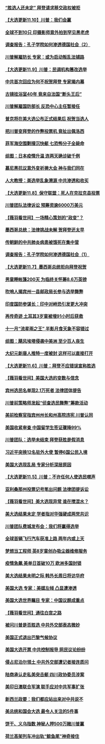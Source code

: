 #### [“胜选人还未定” 拜登请求移交政权被拒](../pages/nsc418/n12539211.md) 
#### [【大选更新11.10】川普：我们会赢](../pages/nsc418/n12538429.md) 
#### [全球不到10只 印摄影师意外拍到罕见黑老虎](../pages/nsc418/n12538021.md) 
#### [调查报告：孔子学院如何渗透德国社会（2）](../pages/nsc418/n12532179.md) 
#### [川普解雇防长 专家：或为启动叛乱法铺路](../pages/nsc418/n12537107.md) 
#### [【大选更新11.9】川普：民调机构篡改选举](../pages/nsc418/n12535884.md) 
#### [中共首次回应为何不祝贺拜登 专家揭内幕](../pages/nsc418/n12536773.md) 
#### [古镜挂浴室40年 竟来自法国“断头王后”](../pages/nsc418/n12535469.md) 
#### [川普解雇国防部长 反恐中心主任暂接任](../pages/nsc418/n12536697.md) 
#### [普京将在美大选公布正式结果后 祝贺当选人](../pages/nsc418/n12536561.md) 
#### [把川普变拜登的作弊投票机 竟扯出佩洛西](../pages/nsc418/n12536635.md) 
#### [菲军海空围剿撞沉快艇 七恐怖分子全毙命](../pages/nsc418/n12536085.md) 
#### [组图：日本疫情升温 连两天确诊破千例](../pages/nsc418/n12536496.md) 
#### [慕尼黑抗议意外变祈祷大会 神与我们同在](../pages/nsc418/n12534714.md) 
#### [人大教授：美选举乱象溯源 中共渗透和收买](../pages/nsc418/n12534296.md) 
#### [【大选更新11.8】保守联盟：死人在克拉克县投票](../pages/nsc418/n12533787.md) 
#### [川普团队法律诉讼 预筹资逾6000万美元](../pages/nsc418/n12534177.md) 
#### [【薇羽看世间】一场精心策划的“政变”？](../pages/nsc418/n12534125.md) 
#### [墨西哥总统：法律挑战未解 贺拜登还太早](../pages/nsc418/n12534301.md) 
#### [传朝鲜的中共肺炎病患被饿死在集中营](../pages/nsc418/n12533575.md) 
#### [调查报告：孔子学院如何渗透德国社会（1）](../pages/nsc418/n12530487.md) 
#### [【大选更新11.7】墨西哥总统拒向拜登祝贺](../pages/nsc418/n12532246.md) 
#### [男童睡帐篷200天 为临终关怀筹8.6万英镑](../pages/nsc418/n12531537.md) 
#### [吹哨人揭宾州一县邮政局长参与选举舞弊](../pages/nsc418/n12532825.md) 
#### [印度国防参谋长：印中对峙恐引发更大冲突](../pages/nsc418/n12532492.md) 
#### [再传奇迹 土耳其3岁童被埋91小时后获救](../pages/nsc418/n12532074.md) 
#### [十一月“流星雨之王” 半影月食天象不容错过](../pages/nsc418/n12532004.md) 
#### [组图：飓风埃塔侵袭中美洲 至少百人丧生](../pages/nsc418/n12532249.md) 
#### [大纪元新唐人推特一度被封 这样可以直接打开](../pages/nsc418/n12529531.md) 
#### [【大选更新11.6】川普：拜登不应错误宣称胜选](../pages/nsc418/n12529890.md) 
#### [【薇羽看世间】美国大选的变数与信念](../pages/nsc418/n12530726.md) 
#### [宾州选民名单现2.1万死者 法律团体提告](../pages/nsc418/n12531088.md) 
#### [川普前策略师发起“侦查选民舞弊”筹款活动](../pages/nsc418/n12530912.md) 
#### [美前检察官指宾州州长和州高院违宪 川普认同](../pages/nsc418/n12530779.md) 
#### [美国收紧审查 中国留学生签证骤降99%](../pages/nsc418/n12530720.md) 
#### [川普团队：选举未结束 拜登获胜是假消息](../pages/nsc418/n12530471.md) 
#### [习近平突换12名驻外大使 暂停6国公民入境](../pages/nsc418/n12529154.md) 
#### [美国大选现乱局 专家分析深层原因](../pages/nsc418/n12527779.md) 
#### [【大选更新11.5】川普：不许任何人使选民噤声](../pages/nsc418/n12527098.md) 
#### [亚利桑那州投票记号笔出问题 法律团提诉讼](../pages/nsc418/n12528467.md) 
#### [【薇羽看世间】美大选现异常 谁在搅混水？](../pages/nsc418/n12528162.md) 
#### [美大选结果未定 学者指对华强硬成两党共识](../pages/nsc418/n12527992.md) 
#### [川普团队费城发布会：我们将赢得选举](../pages/nsc418/n12528005.md) 
#### [全球首辆飞行汽车获准上路 两年内或上天](../pages/nsc418/n12526869.md) 
#### [梦想当工程师 英8岁童创办吸尘器维修服务](../pages/nsc418/n12526503.md) 
#### [疫情急飙 美单日首破10万 欧洲多国封锁](../pages/nsc418/n12527809.md) 
#### [美大选结果未明之际 韩外长周日将访华府](../pages/nsc418/n12527058.md) 
#### [美国大选 专家：美媒左倾 凸显遭渗透](../pages/nsc418/n12526089.md) 
#### [美国大选世界瞩目 专家：中国议题成重点](../pages/nsc418/n12525623.md) 
#### [【薇羽看世间】通往白宫之路](../pages/nsc418/n12525585.md) 
#### [被问川普是否胜选 中共外交部表态微妙](../pages/nsc418/n12525350.md) 
#### [美国正式退出巴黎气候协议](../pages/nsc418/n12525442.md) 
#### [美国大选开票 中共控制报导 网民议论纷纷](../pages/nsc418/n12524549.md) 
#### [侵占尼泊尔领土 中共外交部遭记者接连质问](../pages/nsc418/n12523081.md) 
#### [陆商承认走私美突击艇 四川政协委员涉案](../pages/nsc418/n12523256.md) 
#### [美印日澳联合军演 联手应对中共军事扩张](../pages/nsc418/n12522711.md) 
#### [新西兰政要：我们都应站出来对中共说不](../pages/nsc418/n12522124.md) 
#### [美总统和国会大选 最令人关注的5件事](../pages/nsc418/n12522890.md) 
#### [饼干、义乌指数 神秘人押500万赌川普赢](../pages/nsc418/n12522781.md) 
#### [荷兰高架列车冲出轨“鲸鱼尾”神奇接住](../pages/nsc418/n12521608.md) 
